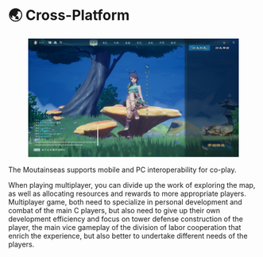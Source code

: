 # 🌏 Cross-Platform



<figure><img src="../../.gitbook/assets/image (11).png" alt=""><figcaption></figcaption></figure>

The Moutainseas supports mobile and PC interoperability for co-play.&#x20;

When playing multiplayer, you can divide up the work of exploring the map, as well as allocating resources and rewards to more appropriate players. Multiplayer game, both need to specialize in personal development and combat of the main C players, but also need to give up their own development efficiency and focus on tower defense construction of the player, the main vice gameplay of the division of labor cooperation that enrich the experience, but also better to undertake different needs of the players.
